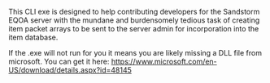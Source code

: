 This CLI exe is designed to help contributing developers for the Sandstorm EQOA server with the mundane and burdensomely tedious task of creating item packet arrays to be sent to the server admin for incorporation into the item database.

If the .exe will not run for you it means you are likely missing a DLL file from microsoft. You can get it here: https://www.microsoft.com/en-US/download/details.aspx?id=48145

